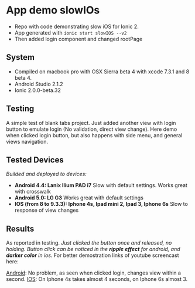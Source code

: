 # App demo slowIOs
- Repo with code demonstrating slow iOS for Ionic 2.
- App generated with `ionic start slowIOS --v2`
- Then added login component and changed rootPage

## System
- Compiled on macbook pro with OSX Sierra beta 4 with xcode 7.3.1 and 8 beta 4.
- Android Studio 2.1.2
- Ionic 2.0.0-beta.32

## Testing
A simple test of blank tabs project. Just added another view with login button to emulate login (No validation, direct view change).
Here demo when clicked login button, but also happens with side menu, and general views navigation.

## Tested Devices
*Builded and deployed to devices:*
- **Android 4.4: Lanix Ilium PAD i7** Slow with default settings. Works great with crosswalk
- **Android 5.0: LG G3** Works great with default settings
- **IOS (from 8 to 9.3.3): Iphone 4s, Ipad mini 2, Ipad 3, Iphone 6s** Slow to response of view changes

## Results
As reported in testing.
*Just clicked the button once and released, no holding. Button click  can be noticed in the **ripple effect** for android, and **darker color** in ios.*
For better demostration links of youtube screencast here:

[Android]: No problem, as seen when clicked login, changes view within a second.
[IOS]: On Iphone 4s takes almost 4 seconds, on Iphone 6s almost 3.

[Android]: https://youtu.be/6wqFSKUyddA

[IOS]: https://youtu.be/r7uqpYsAueE
